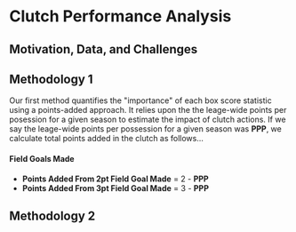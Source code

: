 # Clutch Performance Analysis

## Motivation, Data, and Challenges

## Methodology 1

Our first method quantifies the "importance" of each box score statistic using a points-added approach. It relies upon the the leage-wide points per posession for a given season to estimate the impact of clutch actions. If we say the leage-wide points per possession for a given season was **PPP**, we calculate total points added in the clutch as follows...

#### Field Goals Made
- **Points Added From 2pt Field Goal Made** = 2 - **PPP**
- **Points Added From 3pt Field Goal Made** = 3 - **PPP**

## Methodology 2



